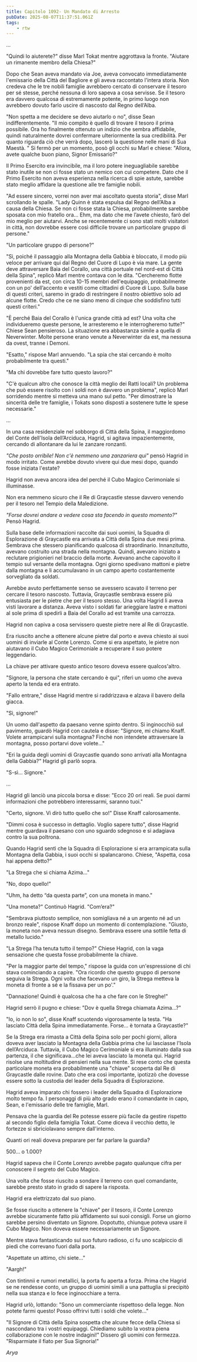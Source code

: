 ```yaml
---
title: Capitolo 1092- Un Mandato di Arresto
pubDate: 2025-08-07T11:37:51.061Z
tags:
    - rtw
---
```













...






"Quindi lo aiuterete?" disse Marl Tokat mentre aggrottava la fronte. "Aiutare un rimanente membro della Chiesa?"






Dopo che Sean aveva mandato via Joe, aveva convocato immediatamente l'emissario della Città del Bagliore e gli aveva raccontato l'intera storia. Non credeva che le tre nobili famiglie avrebbero cercato di conservare il tesoro per sé stesse, perché nessuna di loro sapeva a cosa servisse. Se il tesoro era davvero qualcosa di estremamente potente, in primo luogo non avrebbero dovuto farlo uscire di nascosto dal Regno dell’Alba.






"Non spetta a me decidere se devo aiutarlo o no", disse Sean indifferentemente. "Il mio compito è quello di trovare il tesoro il prima possibile. Ora ho finalmente ottenuto un indizio che sembra affidabile, quindi naturalmente dovrei confermare ulteriormente la sua credibilità. Per quanto riguarda ciò che verrà dopo, lascerò la questione nelle mani di Sua Maestà. " Si fermò per un momento, posò gli occhi su Marl e chiese: "Allora, avete qualche buon piano, Signor Emissario?"






Il Primo Esercito era invincibile, ma il loro potere ineguagliabile sarebbe stato inutile se non ci fosse stato un nemico con cui competere. Dato che il Primo Esercito non aveva esperienza nella ricerca di spie astute, sarebbe stato meglio affidare la questione alle tre famiglie nobili.






"Ad essere sincero, vorrei non aver mai ascoltato questa storia", disse Marl scrollando le spalle. "Lady Quinn è stata espulsa dal Regno dell’Alba a causa della Chiesa. Se non ci fosse stata la Chiesa, probabilmente sarebbe sposata con mio fratello ora... Ehm, ma dato che me l’avete chiesto, farò del mio meglio per aiutarvi. Anche se recentemente ci sono stati molti visitatori in città, non dovrebbe essere così difficile trovare un particolare gruppo di persone."






"Un particolare gruppo di persone?"






"Sì, poiché il passaggio alla Montagna della Gabbia è bloccato, il modo più veloce per arrivare qui dal Regno del Cuore di Lupo è via mare. La gente deve attraversare Baia del Corallo, una città portuale nel nord-est di Città della Spina", replicò Marl mentre contava con le dita. "Cercheremo flotte provenienti da est, con circa 10-15 membri dell'equipaggio, probabilmente con un po' dell’accento e vestiti come cittadini di Cuore di Lupo. Sulla base di questi criteri, saremo in grado di restringere il nostro obiettivo solo ad alcune flotte. Credo che ce ne siano meno di cinque che soddisfino tutti questi criteri."






"È perché Baia del Corallo è l'unica grande città ad est? Una volta che individueremo queste persone, le arresteremo e le interrogheremo tutte?" Chiese Sean pensieroso. La situazione era abbastanza simile a quella di Neverwinter. Molte persone erano venute a Neverwinter da est, ma nessuna da ovest, tranne i Demoni.






"Esatto," rispose Marl annuendo. "La spia che stai cercando è molto probabilmente tra questi."






"Ma chi dovrebbe fare tutto questo lavoro?"






"C'è qualcun altro che conosce la città meglio dei Ratti locali? Un problema che può essere risolto con i soldi non è davvero un problema", replicò Marl sorridendo mentre si metteva una mano sul petto. "Per dimostrare la sincerità delle tre famiglie, i Tokats sono disposti a sostenere tutte le spese necessarie."






...






In una casa residenziale nel sobborgo di Città della Spina, il maggiordomo del Conte dell'Isola dell’Arciduca, Hagrid, si agitava impazientemente, cercando di allontanare da lui le zanzare ronzanti.






<em>"Che posto orribile! Non c'è nemmeno una zanzariera qui"</em> pensò Hagrid in modo irritato. Come avrebbe dovuto vivere qui due mesi dopo, quando fosse iniziata l'estate?






Hagrid non aveva ancora idea del perché il Cubo Magico Cerimoniale si illuminasse.






Non era nemmeno sicuro che il Re di Graycastle stesse davvero venendo per il tesoro nel Tempio della Maledizione.






<em>"Forse dovrei andare a vedere cosa sta facendo in questo momento?"</em> Pensò Hagrid.






Sulla base delle informazioni raccolte dai suoi uomini, la Squadra di Esplorazione di Graycastle era arrivata a Città della Spina due mesi prima. Sembrava che stessero pianificando qualcosa di straordinario. Innanzitutto, avevano costruito una strada nella montagna. Quindi, avevano iniziato a reclutare prigionieri nel braccio della morte. Avevano anche capovolto il tempio sul versante della montagna. Ogni giorno spedivano mattoni e pietre dalla montagna e li accumulavano in un campo aperto costantemente sorvegliato da soldati.






Avrebbe avuto perfettamente senso se avessero scavato il terreno per cercare il tesoro nascosto. Tuttavia, Graycastle sembrava essere più entusiasta per le pietre che per il tesoro stesso. Una volta Hagrid li aveva visti lavorare a distanza. Aveva visto i soldati far arieggiare lastre e mattoni al sole prima di spedirli a Baia del Corallo ad est tramite una carrozza.






Hagrid non capiva a cosa servissero queste pietre nere al Re di Graycastle.






Era riuscito anche a ottenere alcune pietre dal porto e aveva chiesto ai suoi uomini di inviarle al Conte Lorenzo. Come si era aspettato, le pietre non aiutavano il Cubo Magico Cerimoniale a recuperare il suo potere leggendario.






La chiave per attivare questo antico tesoro doveva essere qualcos'altro.






"Signore, la persona che state cercando è qui", riferì un uomo che aveva aperto la tenda ed era entrato.






"Fallo entrare," disse Hagrid mentre si raddrizzava e alzava il bavero della giacca.






"Sì, signore!"






Un uomo dall'aspetto da paesano venne spinto dentro. Si inginocchiò sul pavimento, guardò Hagrid con cautela e disse: "Signore, mi chiamo Knaff. Volete arrampicarvi sulla montagna? Finché non intendete attraversare la montagna, posso portarvi dove volete..."






"Eri la guida degli uomini di Graycastle quando sono arrivati alla Montagna della Gabbia?" Hagrid gli parlò sopra.






"S-sì... Signore."






...






Hagrid gli lanciò una piccola borsa e disse: "Ecco 20 ori reali. Se puoi darmi informazioni che potrebbero interessarmi, saranno tuoi."






"Certo, signore. Vi dirò tutto quello che so!" Disse Knaff calorosamente.






"Dimmi cosa è successo in dettaglio. Voglio sapere tutto", disse Hagrid mentre guardava il paesano con uno sguardo sdegnoso e si adagiava contro la sua poltrona.






Quando Hagrid sentì che la Squadra di Esplorazione si era arrampicata sulla Montagna della Gabbia, i suoi occhi si spalancarono. Chiese, "Aspetta, cosa hai appena detto?"






"La Strega che si chiama Azima…"






"No, dopo quello!"






"Uhm, ha detto “da questa parte”, con una moneta in mano."






"Una moneta?" Continuò Hagrid. "Com’era?"






"Sembrava piuttosto semplice, non somigliava né a un argento né ad un bronzo reale", rispose Knaff dopo un momento di contemplazione. "Giusto, la moneta non aveva nessun disegno. Sembrava essere una sottile fetta di metallo lucido."






"La Strega l’ha tenuta tutto il tempo?" Chiese Hagrid, con la vaga sensazione che questa fosse probabilmente la chiave.






"Per la maggior parte del tempo," rispose la guida con un'espressione di chi stava cominciando a capire. "Ora ricordo che questo gruppo di persone seguiva la Strega. Ogni volta che facevano un giro, la Strega metteva la moneta di fronte a sé e la fissava per un po'."






"Dannazione! Quindi è qualcosa che ha a che fare con le Streghe!"






Hagrid serrò il pugno e chiese: "Dov è quella Strega chiamata Azima…?"






"Io, io non lo so", disse Knaff scuotendo vigorosamente la testa. "Ha lasciato Città della Spina immediatamente. Forse... è tornata a Graycastle?"






Se la Strega era rimasta a Città della Spina solo per pochi giorni, allora doveva aver lasciato la Montagna della Gabbia prima che lui lasciasse l'Isola dell’Arciduca. Tuttavia, il Cubo Magico Cerimoniale si era illuminato dalla sua partenza, il che significava…che lei aveva lasciato la moneta qui. Hagrid risolse una moltitudine di pensieri nella sua mente. Si rese conto che questa particolare moneta era probabilmente una "chiave" scoperta dal Re di Graycastle dalle rovine. Dato che era così importante, ipotizzò che dovesse essere sotto la custodia del leader della Squadra di Esplorazione.






Hagrid aveva imparato chi fossero i leader della Squadra di Esplorazione molto tempo fa. I personaggi di più alto grado erano il comandante in capo, Sean, e l'emissario delle tre famiglie, Marl.






Pensava che la guardia del Re potesse essere più facile da gestire rispetto al secondo figlio della famiglia Tokat. Come diceva il vecchio detto, le fortezze si sbriciolavano sempre dall'interno.






Quanti ori reali doveva preparare per far parlare la guardia?






500... o 1.000?






Hagrid sapeva che il Conte Lorenzo avrebbe pagato qualunque cifra per conoscere il segreto del Cubo Magico.






Una volta che fosse riuscito a sondare il terreno con quel comandante, sarebbe presto stato in grado di sapere la risposta.






Hagrid era elettrizzato dal suo piano.






Se fosse riuscito a ottenere la "chiave" per il tesoro, il Conte Lorenzo avrebbe sicuramente fatto più affidamento sui suoi consigli. Forse un giorno sarebbe persino diventato un Signore. Dopotutto, chiunque poteva usare il Cubo Magico. Non doveva essere necessariamente un Signore.






Mentre stava fantasticando sul suo futuro radioso, ci fu uno scalpiccio di piedi che correvano fuori dalla porta.






"Aspettate un attimo, chi siete…"






"Aargh!"






Con tintinnii e rumori metallici, la porta fu aperta a forza. Prima che Hagrid se ne rendesse conto, un gruppo di uomini simili a una pattuglia si precipitò nella sua stanza e lo fece inginocchiare a terra.






Hagrid urlò, lottando: "Sono un commerciante rispettoso della legge. Non potete farmi questo! Posso offrirvi tutti i soldi che volete..."






"Il Signore di Città della Spina sospetta che alcune fecce della Chiesa si nascondano tra i vostri equipaggi. Chiediamo subito la vostra piena collaborazione con le nostre indagini!" Dissero gli uomini con fermezza. "Risparmiate il fiato per Sua Signoria!"






<em>Arya</em>


                                


                                



